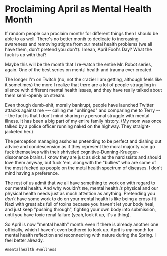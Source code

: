 # Proclaiming April as Mental Health Month

If random people can proclaim months for different things then I should
be able to as well. There's no better month to dedicate to increasing
awareness and removing stigma from our metal health problems (we all
have them, don't pretend you don't). I mean, April Fool's Day? What the
fuck is up with that?

Maybe this will be the month that I re-watch the entire Mr. Robot
series, again. One of the best series on mental health and trauma ever
created.

The longer I'm on Twitch (no, not the crazier I am getting, although
feels like it sometimes) the more I realize that there are a lot of
people struggling in silence with different mental health issues, and
they have really talked about them semi-openly on stream.

Even though dumb-shit, morally bankrupt, people have launched Twitter
attacks against me --- calling me "unhinged" and comparing me to Terry
--- the fact is that I don't mind sharing my personal struggle with
mental illness. It has been a big part of my entire family history. (My
mom was once talked by a police officer running naked on the highway.
They straight-jacketed her.)

The perception managing assholes pretending to be perfect and dishing
out advice and condescension as if they represent the moral majority can
go fuck themselves with their shriveled
cognitive-Dunning-Krueger-dissonance brains. I know they are just as
sick as the narcissists and should love them anyway, but fuck 'em, along
with the "bullies" who are some of the most fucked up people on the
metal health spectrum of diseases. I don't mind having a preference.

The rest of us admit that we all have something to work on with regard
to our mental health. And why wouldn't me, mental health *is* physical
and our physical health needs just as much attention as anything.
Pretending you *don't* have some work to do on your mental health is
like being a cross-fit Nazi with great abs full of toxins because you
haven't let your body heal, and just keep "pushing through", fighting
your own body into submission, until you have toxic renal failure (yeah,
look it up, it's a thing).

So April is now "mental health" month. even if there is already another
one officially, which I haven't even bothered to look up. April is *my*
month for mental health reflection and reconnecting with nature during
the Spring. I feel better already.

    #mentalhealth #wellness
